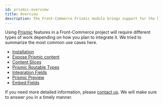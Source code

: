 ```yaml
---
id: prismic-overview
title: Overview
description: The Front-Commerce Prismic module brings support for the headless CMS Prismic to Front-Commerce. It allows exposing content coming from a Prismic repository in your GraphQL API and creates relationships with data from other systems.
---
```


Using [Prismic](https://prismic.io/) features in a Front-Commerce project will require different types of work depending on how you plan to integrate it. We tried to summarize the most common use cases here.

- [Installation](/docs/prismic/installation.html)
- [Expose Prismic content](/docs/prismic/expose-content.html)
- [Content Slices](/docs/prismic/content-slices.html)
- [Prismic Routable Types](/docs/prismic/routable-types.html)
- [Integration Fields](/docs/prismic/integration-fields.html)
- [Prismic Preview](/docs/prismic/preview.html)
- [Embed Fields](/docs/prismic/embed-fields.html)

If you need more detailed information, please <span class="intercom-launcher">[contact us](mailto:support@front-commerce.com)</span>. We will make sure to answer you in a timely manner.
